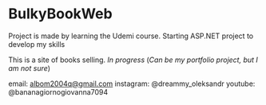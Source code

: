 # BulkyBookWeb

Project is made by learning the Udemi course.
Starting ASP.NET project to develop my skills

This is a site of books selling. *In progress*
(*Can be my portfolio project, but I am not sure*)

email: albom2004q@gmail.com
instagram: @dreammy_oleksandr
youtube: @bananagiornogiovanna7094
